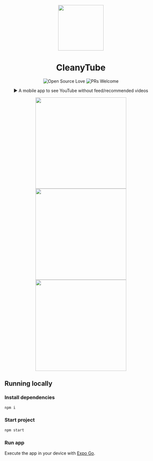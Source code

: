 <div align=center>

<img src="https://raw.githubusercontent.com/NathanFirmo/CleanyTube/main/assets/icon.png" width="150px" heigth="150px">

# CleanyTube

![Open Source Love](https://badges.frapsoft.com/os/mit/mit.svg?v=102)
![PRs Welcome](https://img.shields.io/badge/PRs-welcome-brightgreen.svg)

▶️ A mobile app to see YouTube without feed/recommended videos

</div>

<div align=center>
  <img src="https://github.com/CleanyTube/CleanyTube/assets/79997705/9ae876a7-f127-4e44-a476-66a9c23f9645" width="300px">
  <img src="https://github.com/CleanyTube/CleanyTube/assets/79997705/bfb9e101-9062-4f91-b820-beab9a68abbe" width="300px">
  <img src="https://github.com/CleanyTube/CleanyTube/assets/79997705/2aad321b-bd83-46d1-9535-3af8b45fe7db" width="300px">
</div>

## Running locally

### Install dependencies

~~~bash
npm i
~~~

### Start project

~~~bash
npm start
~~~

### Run app

Execute the app in your device with [Expo Go](https://expo.dev/client).
